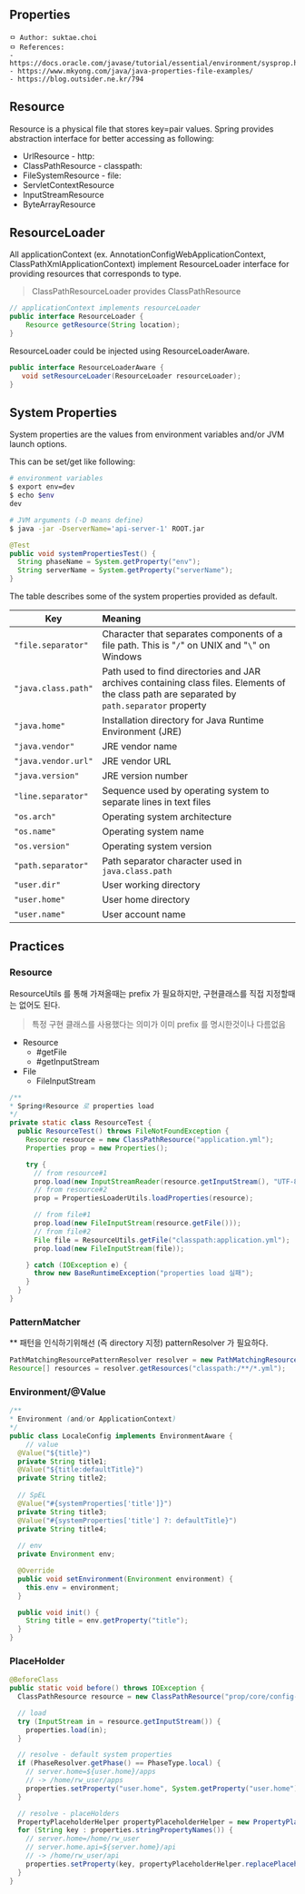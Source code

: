 ## Properties

```
ㅁ Author: suktae.choi
ㅁ References:
- https://docs.oracle.com/javase/tutorial/essential/environment/sysprop.html
- https://www.mkyong.com/java/java-properties-file-examples/
- https://blog.outsider.ne.kr/794
```

## Resource

Resource is a physical file that stores key=pair values. Spring provides abstraction interface for better accessing as following:

- UrlResource - http:
- ClassPathResource - classpath:
- FileSystemResource - file:
- ServletContextResource
- InputStreamResource
- ByteArrayResource

## ResourceLoader

All applicationContext (ex. AnnotationConfigWebApplicationContext, ClassPathXmlApplicationContext) implement ResourceLoader interface for providing resources that corresponds to type.

> ClassPathResourceLoader provides ClassPathResource

```java
// applicationContext implements resourceLoader
public interface ResourceLoader {
    Resource getResource(String location);
}
```

ResourceLoader could be injected using ResourceLoaderAware.

```java
public interface ResourceLoaderAware {
   void setResourceLoader(ResourceLoader resourceLoader);
}
```

## System Properties

System properties are the values from environment variables and/or JVM launch options.

This can be set/get like following:

```bash
# environment variables
$ export env=dev
$ echo $env
dev

# JVM arguments (-D means define)
$ java -jar -DserverName='api-server-1' ROOT.jar
```

```java
@Test
public void systemPropertiesTest() {
  String phaseName = System.getProperty("env");
  String serverName = System.getProperty("serverName");
}
```

The table describes some of the system properties provided as default.

| Key                 | Meaning                                                      |
| ------------------- | :----------------------------------------------------------- |
| `"file.separator"`  | Character that separates components of a file path. This is "`/`" on UNIX and "`\`" on Windows |
| `"java.class.path"` | Path used to find directories and JAR archives containing class files. Elements of the class path are separated by `path.separator` property |
| `"java.home"`       | Installation directory for Java Runtime Environment (JRE)    |
| `"java.vendor"`     | JRE vendor name                                              |
| `"java.vendor.url"` | JRE vendor URL                                               |
| `"java.version"`    | JRE version number                                           |
| `"line.separator"`  | Sequence used by operating system to separate lines in text files |
| `"os.arch"`         | Operating system architecture                                |
| `"os.name"`         | Operating system name                                        |
| `"os.version"`      | Operating system version                                     |
| `"path.separator"`  | Path separator character used in `java.class.path`           |
| `"user.dir"`        | User working directory                                       |
| `"user.home"`       | User home directory                                          |
| `"user.name"`       | User account name                                            |

## Practices

### Resource

ResourceUtils 를 통해 가져올때는 prefix 가 필요하지만, 구현클래스를 직접 지정할때는 없어도 된다.

>특정 구현 클래스를 사용했다는 의미가 이미 prefix 를 명시한것이나 다름없음

- Resource
  - \#getFile
  - \#getInputStream
- File
  - FileInputStream

```java
/**
* Spring#Resource 로 properties load
*/
private static class ResourceTest {
  public ResourceTest() throws FileNotFoundException {
    Resource resource = new ClassPathResource("application.yml");
    Properties prop = new Properties();

    try {
      // from resource#1
      prop.load(new InputStreamReader(resource.getInputStream(), "UTF-8"));
      // from resource#2
      prop = PropertiesLoaderUtils.loadProperties(resource);

      // from file#1
      prop.load(new FileInputStream(resource.getFile()));
      // from file#2
      File file = ResourceUtils.getFile("classpath:application.yml");
      prop.load(new FileInputStream(file));

    } catch (IOException e) {
      throw new BaseRuntimeException("properties load 실패");
    }
  }
}
```

### PatternMatcher

** 패턴을 인식하기위해선 (즉 directory 지정) patternResolver 가 필요하다.

```java
PathMatchingResourcePatternResolver resolver = new PathMatchingResourcePatternResolver();
Resource[] resources = resolver.getResources("classpath:/**/*.yml");
```

### Environment/@Value

```java
/**
* Environment (and/or ApplicationContext)
*/
public class LocaleConfig implements EnvironmentAware {
	// value
  @Value("${title}")
  private String title1;
  @Value("${title:defaultTitle}")
  private String title2;
  
  // SpEL
  @Value("#{systemProperties['title']}")
  private String title3;
  @Value("#{systemProperties['title'] ?: defaultTitle}")
  private String title4;
  
  // env
  private Environment env;

  @Override
  public void setEnvironment(Environment environment) {
    this.env = environment;
  }

  public void init() {
    String title = env.getProperty("title");
  }
}
```

### PlaceHolder

```java
@BeforeClass
public static void before() throws IOException {
  ClassPathResource resource = new ClassPathResource("prop/core/config-default.properties");

  // load
  try (InputStream in = resource.getInputStream()) {
    properties.load(in);
  }

  // resolve - default system properties 
  if (PhaseResolver.getPhase() == PhaseType.local) {
    // server.home=${user.home}/apps
    // -> /home/rw_user/apps
    properties.setProperty("user.home", System.getProperty("user.home"));
  }

  // resolve - placeHolders
  PropertyPlaceholderHelper propertyPlaceholderHelper = new PropertyPlaceholderHelper(PlaceholderConfigurerSupport.DEFAULT_PLACEHOLDER_PREFIX, PlaceholderConfigurerSupport.DEFAULT_PLACEHOLDER_SUFFIX);
  for (String key : properties.stringPropertyNames()) {
    // server.home=/home/rw_user
    // server.home.api=${server.home}/api
    // -> /home/rw_user/api
    properties.setProperty(key, propertyPlaceholderHelper.replacePlaceholders(properties.getProperty(key), properties));
  }
}
```